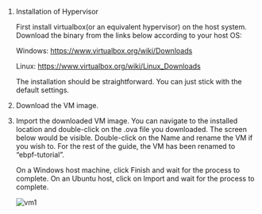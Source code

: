 1. Installation of Hypervisor
   
   First install virtualbox(or an equivalent hypervisor) on the host system. Download the binary from the links below according to your host OS:

   Windows: https://www.virtualbox.org/wiki/Downloads 

   Linux: https://www.virtualbox.org/wiki/Linux_Downloads 

   The installation should be straightforward. You can just stick with the default settings. 

2. Download the VM image.
3. Import the downloaded VM image.
   You can navigate to the installed location and double-click on the .ova file you downloaded. The screen below would be visible. Double-click on the Name and rename the VM if you wish to. For the rest of the guide, the VM has been renamed to “ebpf-tutorial”.

   On a Windows host machine, click Finish and wait for the process to complete. On an Ubuntu host, click on Import and wait for the process to complete. 

   ![vm1](https://github.com/kallidilranjitha/eBPF-tutorial/assets/77719123/f238bba1-7e4e-4561-907c-ecb2232addb5)



